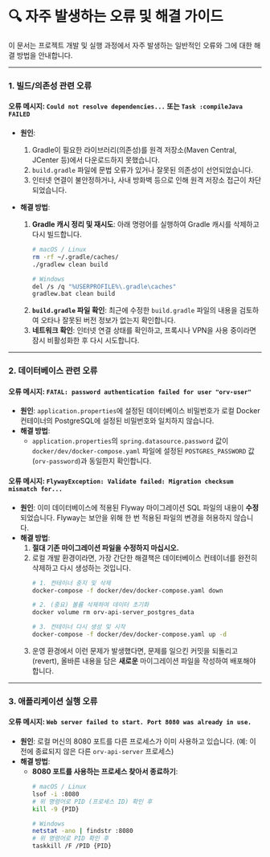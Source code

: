 # 🔍 자주 발생하는 오류 및 해결 가이드

이 문서는 프로젝트 개발 및 실행 과정에서 자주 발생하는 일반적인 오류와 그에 대한 해결 방법을 안내합니다.

---

### 1. 빌드/의존성 관련 오류

#### **오류 메시지**: `Could not resolve dependencies...` 또는 `Task :compileJava FAILED`

-   **원인**:
    1.  Gradle이 필요한 라이브러리(의존성)를 원격 저장소(Maven Central, JCenter 등)에서 다운로드하지 못했습니다.
    2.  `build.gradle` 파일에 문법 오류가 있거나 잘못된 의존성이 선언되었습니다.
    3.  인터넷 연결이 불안정하거나, 사내 방화벽 등으로 인해 원격 저장소 접근이 차단되었습니다.

-   **해결 방법**:
    1.  **Gradle 캐시 정리 및 재시도**: 아래 명령어를 실행하여 Gradle 캐시를 삭제하고 다시 빌드합니다.
        ```bash
        # macOS / Linux
        rm -rf ~/.gradle/caches/
        ./gradlew clean build

        # Windows
        del /s /q "%USERPROFILE%\.gradle\caches"
        gradlew.bat clean build
        ```
    2.  **`build.gradle` 파일 확인**: 최근에 수정한 `build.gradle` 파일의 내용을 검토하여 오타나 잘못된 버전 정보가 없는지 확인합니다.
    3.  **네트워크 확인**: 인터넷 연결 상태를 확인하고, 프록시나 VPN을 사용 중이라면 잠시 비활성화한 후 다시 시도합니다.

---

### 2. 데이터베이스 관련 오류

#### **오류 메시지**: `FATAL: password authentication failed for user "orv-user"`

-   **원인**: `application.properties`에 설정된 데이터베이스 비밀번호가 로컬 Docker 컨테이너의 PostgreSQL에 설정된 비밀번호와 일치하지 않습니다.
-   **해결 방법**:
    -   `application.properties`의 `spring.datasource.password` 값이 `docker/dev/docker-compose.yaml` 파일에 설정된 `POSTGRES_PASSWORD` 값(`orv-password`)과 동일한지 확인합니다.

#### **오류 메시지**: `FlywayException: Validate failed: Migration checksum mismatch for...`

-   **원인**: 이미 데이터베이스에 적용된 Flyway 마이그레이션 SQL 파일의 내용이 **수정**되었습니다. Flyway는 보안을 위해 한 번 적용된 파일의 변경을 허용하지 않습니다.
-   **해결 방법**:
    1.  **절대 기존 마이그레이션 파일을 수정하지 마십시오.**
    2.  로컬 개발 환경이라면, 가장 간단한 해결책은 데이터베이스 컨테이너를 완전히 삭제하고 다시 생성하는 것입니다.
        ```bash
        # 1. 컨테이너 중지 및 삭제
        docker-compose -f docker/dev/docker-compose.yaml down

        # 2. (중요) 볼륨 삭제하여 데이터 초기화
        docker volume rm orv-api-server_postgres_data

        # 3. 컨테이너 다시 생성 및 시작
        docker-compose -f docker/dev/docker-compose.yaml up -d
        ```
    3.  운영 환경에서 이런 문제가 발생했다면, 문제를 일으킨 커밋을 되돌리고(revert), 올바른 내용을 담은 **새로운** 마이그레이션 파일을 작성하여 배포해야 합니다.

---

### 3. 애플리케이션 실행 오류

#### **오류 메시지**: `Web server failed to start. Port 8080 was already in use.`

-   **원인**: 로컬 머신의 8080 포트를 다른 프로세스가 이미 사용하고 있습니다. (예: 이전에 종료되지 않은 다른 `orv-api-server` 프로세스)
-   **해결 방법**:
    -   **8080 포트를 사용하는 프로세스 찾아서 종료하기**:
        ```bash
        # macOS / Linux
        lsof -i :8080
        # 위 명령어로 PID (프로세스 ID) 확인 후
        kill -9 {PID}

        # Windows
        netstat -ano | findstr :8080
        # 위 명령어로 PID 확인 후
        taskkill /F /PID {PID}
